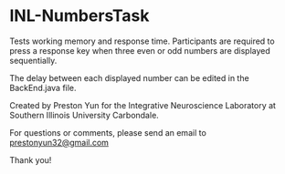 # INL-NumbersTask
Tests working memory and response time. Participants are required to press a response key when three even or odd numbers are displayed sequentially.

The delay between each displayed number can be edited in the BackEnd.java file.


Created by Preston Yun for the Integrative Neuroscience Laboratory at Southern Illinois University Carbondale.

For questions or comments, please send an email to prestonyun32@gmail.com

Thank you!
